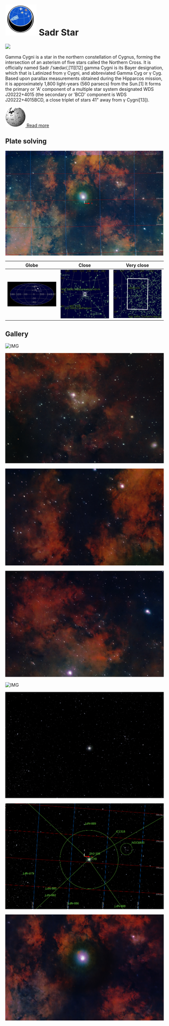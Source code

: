# ![](..//Imaging//Common/pyl-tiny.png) Sadr Star
![](..//Imaging//HD/Sadr_Star+00+co.jpg)

Gamma Cygni is a star in the northern constellation of Cygnus, forming the intersection of an asterism of five stars called the Northern Cross. It is officially named Sadr /ˈsædər/,[11][12] gamma Cygni is its Bayer designation, which that is Latinized from γ Cygni, and abbreviated Gamma Cyg or γ Cyg. Based upon parallax measurements obtained during the Hipparcos mission, it is approximately 1,800 light-years (560 parsecs) from the Sun.[1] It forms the primary or 'A' component of a multiple star system designated WDS J20222+4015 (the secondary or 'BCD' component is WDS J20222+4015BCD, a close triplet of stars 41" away from γ Cygni[13]).



[![](..//Imaging//Common/Wikipedia.png) Read more](https://en.wikipedia.org/wiki/Gamma_Cygni)
## Plate solving 


![IMG](..//Imaging//HD/Sadr_Star_Annotated.jpg)


| Globe | Close | Very close |
| ----- | ----- | ----- |
|![IMG](..//Imaging//HD/Sadr_Star_Globe.jpg) |![IMG](..//Imaging//HD/Sadr_Star_Close.jpg) |![IMG](..//Imaging//HD/Sadr_Star_Closer.jpg) |

## Gallery
![IMG](..//Imaging//HD/Sadr_Star+00+co.jpg) 

![IMG](..//Imaging//HD/Sadr_Star+01+co.jpg) 

![IMG](..//Imaging//HD/Sadr_Star+02+co.jpg) 

![IMG](..//Imaging//HD/Sadr_Star+03+co.jpg) 

![IMG](..//Imaging//HD/Sadr_Star+04+co.jpg) 

![IMG](..//Imaging//HD/Sadr_Star+05+co.jpg) 

![IMG](..//Imaging//HD/Sadr_Star+06+co.jpg) 

![](..//Imaging//HD/Sadr_Star+00+bg.jpg)
